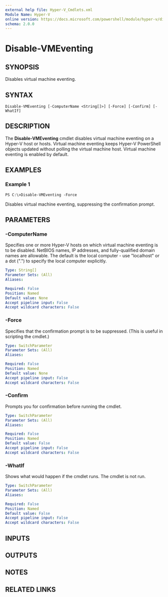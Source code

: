 ```yaml
---
external help file: Hyper-V_Cmdlets.xml
Module Name: Hyper-V
online version: https://docs.microsoft.com/powershell/module/hyper-v/disable-vmeventing?view=windowsserver2012-ps&wt.mc_id=ps-gethelp
schema: 2.0.0
---
```


# Disable-VMEventing

## SYNOPSIS
Disables virtual machine eventing.

## SYNTAX

```
Disable-VMEventing [-ComputerName <String[]>] [-Force] [-Confirm] [-WhatIf]
```

## DESCRIPTION
The **Disable-VMEventing** cmdlet disables virtual machine eventing on a Hyper-V host or hosts.
Virtual machine eventing keeps Hyper-V PowerShell objects updated without polling the virtual machine host.
Virtual machine eventing is enabled by default.

## EXAMPLES

### Example 1
```
PS C:\>Disable-VMEventing -Force
```

Disables virtual machine eventing, suppressing the confirmation prompt.

## PARAMETERS

### -ComputerName
Specifies one or more Hyper-V hosts on which virtual machine eventing is to be disabled.
NetBIOS names, IP addresses, and fully-qualified domain names are allowable.
The default is the local computer - use "localhost" or a dot (".") to specify the local computer explicitly.

```yaml
Type: String[]
Parameter Sets: (All)
Aliases: 

Required: False
Position: Named
Default value: None
Accept pipeline input: False
Accept wildcard characters: False
```

### -Force
Specifies that the confirmation prompt is to be suppressed.
(This is useful in scripting the cmdlet.)

```yaml
Type: SwitchParameter
Parameter Sets: (All)
Aliases: 

Required: False
Position: Named
Default value: None
Accept pipeline input: False
Accept wildcard characters: False
```

### -Confirm
Prompts you for confirmation before running the cmdlet.

```yaml
Type: SwitchParameter
Parameter Sets: (All)
Aliases: 

Required: False
Position: Named
Default value: False
Accept pipeline input: False
Accept wildcard characters: False
```

### -WhatIf
Shows what would happen if the cmdlet runs.
The cmdlet is not run.

```yaml
Type: SwitchParameter
Parameter Sets: (All)
Aliases: 

Required: False
Position: Named
Default value: False
Accept pipeline input: False
Accept wildcard characters: False
```

## INPUTS

## OUTPUTS

## NOTES

## RELATED LINKS



